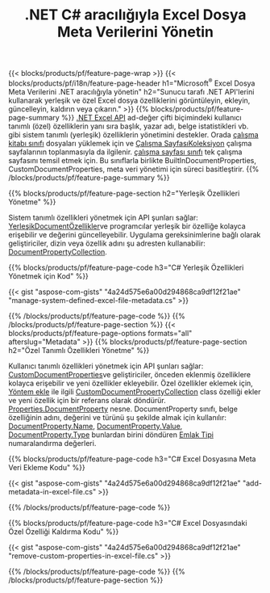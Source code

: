 ﻿---
title: .NET C# aracılığıyla Excel Dosya Meta Verilerini Yönetin
url: /tr/net/metadata/
description: Yalnızca birkaç satır C# koduyla Excel dosyalarının meta verilerini görüntüleyin, ekleyin, düzenleyin, kaldırın veya çıkarın
---
{{< blocks/products/pf/feature-page-wrap >}}
{{< blocks/products/pf/i18n/feature-page-header h1="Microsoft<sup>&reg;</sup> Excel Dosya Meta Verilerini .NET aracılığıyla yönetin" h2="Sunucu tarafı .NET API\'lerini kullanarak yerleşik ve özel Excel dosya özelliklerini görüntüleyin, ekleyin, güncelleyin, kaldırın veya çıkarın." >}}
{{% blocks/products/pf/feature-page-summary %}}
[.NET Excel API](/cells/net/) ad-değer çifti biçimindeki kullanıcı tanımlı (özel) özelliklerin yanı sıra başlık, yazar adı, belge istatistikleri vb. gibi sistem tanımlı (yerleşik) özelliklerin yönetimini destekler. Orada [çalışma kitabı sınıfı](https://apireference.aspose.com/cells/net/aspose.cells/workbook) dosyaları yüklemek için ve [Çalışma SayfasıKoleksiyon](https://apireference.aspose.com/cells/net/aspose.cells/worksheetcollection) çalışma sayfalarının toplanmasıyla da ilgilenir. [çalışma sayfası sınıfı](https://apireference.aspose.com/cells/net/aspose.cells/worksheet) tek çalışma sayfasını temsil etmek için. Bu sınıflarla birlikte BuiltInDocumentProperties, CustomDocumentProperties, meta veri yönetimi için süreci basitleştirir. 
{{% /blocks/products/pf/feature-page-summary %}}

{{% blocks/products/pf/feature-page-section h2="Yerleşik Özellikleri Yönetme" %}}

Sistem tanımlı özellikleri yönetmek için API şunları sağlar: [YerleşikDocumentÖzellikler](https://apireference.aspose.com/cells/net/aspose.cells/workbook/properties/builtindocumentproperties)ve programcılar yerleşik bir özelliğe kolayca erişebilir ve değerini güncelleyebilir. Uygulama gereksinimlerine bağlı olarak geliştiriciler, dizin veya özellik adını şu adresten kullanabilir: [DocumentPropertyCollection](https://apireference.aspose.com/cells/net/aspose.cells.properties/documentpropertycollection). 

{{% blocks/products/pf/feature-page-code h3="C# Yerleşik Özellikleri Yönetmek için Kod" %}}

{{< gist "aspose-com-gists" "4a24d575e6a00d294868ca9df12f21ae" "manage-system-defined-excel-file-metadata.cs" >}}

{{% /blocks/products/pf/feature-page-code %}}
{{% /blocks/products/pf/feature-page-section %}}
{{< blocks/products/pf/feature-page-options formats="all" afterslug="Metadata" >}}
{{% blocks/products/pf/feature-page-section h2="Özel Tanımlı Özellikleri Yönetme" %}}

Kullanıcı tanımlı özellikleri yönetmek için API şunları sağlar: [CustomDocumentProperties](https://apireference.aspose.com/cells/net/aspose.cells/workbook/properties/customdocumentproperties)ve geliştiriciler, önceden eklenmiş özelliklere kolayca erişebilir ve yeni özellikler ekleyebilir. Özel özellikler eklemek için, [Yöntem ekle](https://apireference.aspose.com/cells/net/aspose.cells.properties/customdocumentpropertycollection/methods/add/index) ile ilgili [CustomDocumentPropertyCollection](https://apireference.aspose.com/cells/net/aspose.cells.properties/customdocumentpropertycollection) class özelliği ekler ve yeni özellik için bir referans olarak döndürür. [Properties.DocumentProperty](https://apireference.aspose.com/cells/net/aspose.cells.properties/documentproperty) nesne. DocumentProperty sınıfı, belge özelliğinin adını, değerini ve türünü şu şekilde almak için kullanılır: [DocumentProperty.Name](https://apireference.aspose.com/cells/net/aspose.cells.properties/documentproperty/properties/name), [DocumentProperty.Value](https://apireference.aspose.com/cells/net/aspose.cells.properties/documentproperty/properties/value),  [DocumentProperty.Type](https://apireference.aspose.com/cells/net/aspose.cells.properties/documentproperty/properties/type) bunlardan birini döndüren [Emlak Tipi](https://apireference.aspose.com/cells/net/aspose.cells.properties/propertytype) numaralandırma değerleri. 
 
{{% blocks/products/pf/feature-page-code h3="C# Excel Dosyasına Meta Veri Ekleme Kodu" %}}

{{< gist "aspose-com-gists" "4a24d575e6a00d294868ca9df12f21ae" "add-metadata-in-excel-file.cs" >}}

{{% /blocks/products/pf/feature-page-code %}}


{{% blocks/products/pf/feature-page-code h3="C# Excel Dosyasındaki Özel Özelliği Kaldırma Kodu" %}}

{{< gist "aspose-com-gists" "4a24d575e6a00d294868ca9df12f21ae" "remove-custom-properties-in-excel-file.cs" >}}

{{% /blocks/products/pf/feature-page-code %}}
{{% /blocks/products/pf/feature-page-section %}}

